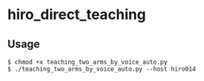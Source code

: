 hiro_direct_teaching
==============

Usage
------------------------
```
$ chmod +x teaching_two_arms_by_voice_auto.py
$ ./teaching_two_arms_by_voice_auto.py --host hiro014
```
